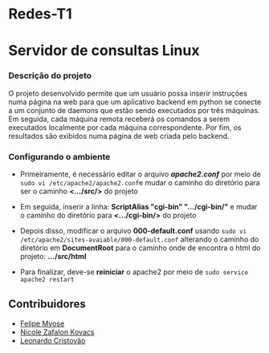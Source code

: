 # Redes-T1

# Servidor de consultas Linux

### Descrição do projeto

O projeto desenvolvido permite que um usuário possa inserir instruções numa página na web para que um aplicativo backend em python se
conecte a um conjunto de daemons que estão sendo executados por três máquinas. Em seguida, cada máquina remota receberá os comandos a serem executados localmente por cada máquina correspondente. Por fim, os resultados são exibidos numa página de web criada pelo backend.

### Configurando o ambiente

* Primeiramente, é necessário editar o arquivo ***apache2.conf***  por meio de `sudo vi /etc/apache2/apache2.conf`e mudar o caminho do diretório
 para ser o caminho **<.../src/>** do projeto

* Em seguida, inserir a linha: **ScriptAlias "cgi-bin" ".../cgi-bin/"**
 e mudar o caminho do diretório para **<.../cgi-bin/>** do projeto

* Depois disso, modificar o arquivo **000-default.conf** usando `sudo vi /etc/apache2/sites-avaiable/000-default.conf`
 alterando o caminho do diretório em **DocumentRoot** para o caminho onde de encontra o html do projeto: **.../src/html**

* Para finalizar, deve-se **reiniciar** o apache2 por meio de
`sudo service apache2 restart`

## Contribuidores

* [Felipe Myose](https://github.com/felipekhoji)
* [Nicole Zafalon Kovacs](https://github.com/nicolezk1)
* [Leonardo Cristovão](https://github.com/LeoCristovao)

